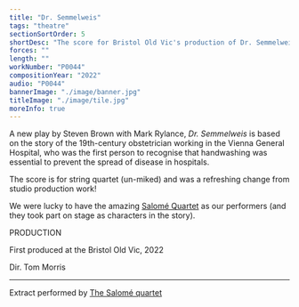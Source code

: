 ```yaml
---
title: "Dr. Semmelweis"
tags: "theatre"
sectionSortOrder: 5
shortDesc: "The score for Bristol Old Vic's production of Dr. Semmelweis"
forces: ""
length: ""
workNumber: "P0044"
compositionYear: "2022"
audio: "P0044"
bannerImage: "./image/banner.jpg"
titleImage: "./image/tile.jpg"
moreInfo: true
---
```


<div class="pdMainContent">
    <p>
    A new play by Steven Brown with Mark Rylance, <i>Dr. Semmelweis</i> is based on the story of the 19th-century obstetrician working in the Vienna General Hospital, who was the first person to recognise that handwashing was essential to prevent the spread of disease in hospitals.
    </p>
    <p>
        The score is for string quartet (un-miked) and was a refreshing change from studio production work!
    </p>
    <p>
        We were lucky to have the amazing <a href="https://www.salomequartet.com/">Salomé Quartet</a> as our performers (and they took part on stage as characters in the story).
    </p>
</div>

<div class="pdSidebar">
    <div class="pdSidebarSection">
        <div class="pdSidebarSectionTitle" style="color: #{{ projectColour }}">PRODUCTION</div>
        <p>First produced at the Bristol Old Vic, 2022</p>
        <p>Dir. Tom Morris</p>
    </div>
    <hr />
    <p>
        Extract performed by <a href="https://www.salomequartet.com/">The Salomé quartet</a>
    </p>
</div>
